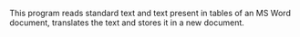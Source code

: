 This program reads standard text and text present in tables of an MS Word document, translates the text and stores it in a new document. 
